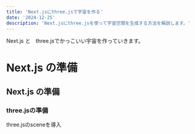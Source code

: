 ```yaml
---
title: 'Next.jsにthree.jsで宇宙を作る'
date: '2024-12-25'
description: 'Next.jsにthree.jsを使って宇宙空間を生成する方法を解説します。'
---
```


Next.js と　three.jsでかっこいい宇宙を作っていきます。
# Next.js の準備

## Next.js の準備

### three.jsの準備

three.jsのsceneを導入
